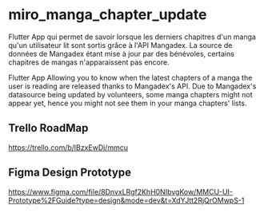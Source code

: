 # miro_manga_chapter_update

Flutter App qui permet de savoir lorsque les derniers chapitres d'un manga qu'un utilisateur lit sont sortis grâce à l'API Mangadex. La source de données de Mangadex étant mise à jour par des bénévoles, certains chapitres de mangas n'apparaissent pas encore.

Flutter App Allowing you to know when the latest chapters of a manga the user is reading are released thanks to Mangadex's API. Due to Mangadex's datasource being updated by volunteers, some manga chapters might not appear yet, hence you might not see them in your manga chapters' lists.

## Trello RoadMap

https://trello.com/b/lBzxEwDj/mmcu

## Figma Design Prototype

https://www.figma.com/file/8DnvxLRgf2KhH0NIbvgKow/MMCU-UI-Prototype%2FGuide?type=design&mode=dev&t=XdYJtt2RjQrOMwpS-1
